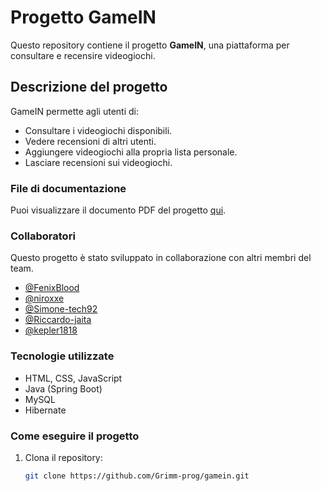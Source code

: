 # Progetto GameIN

Questo repository contiene il progetto **GameIN**, una piattaforma per consultare e recensire videogiochi.

## Descrizione del progetto
GameIN permette agli utenti di:
- Consultare i videogiochi disponibili.
- Vedere recensioni di altri utenti.
- Aggiungere videogiochi alla propria lista personale.
- Lasciare recensioni sui videogiochi.

### File di documentazione
Puoi visualizzare il documento PDF del progetto [qui](./GameIN.pdf).

### Collaboratori
Questo progetto è stato sviluppato in collaborazione con altri membri del team.

- [@FenixBlood](https://github.com/FenixBlood)
- [@niroxxe](https://github.com/niroxxe)
- [@Simone-tech92](https://github.com/Simone-tech92)
- [@Riccardo-jaita](https://github.com/Riccardo-jaita)
- [@kepler1818](https://github.com/kepler1818)


### Tecnologie utilizzate
- HTML, CSS, JavaScript
- Java (Spring Boot)
- MySQL
- Hibernate

### Come eseguire il progetto
1. Clona il repository:
   ```bash
   git clone https://github.com/Grimm-prog/gamein.git

